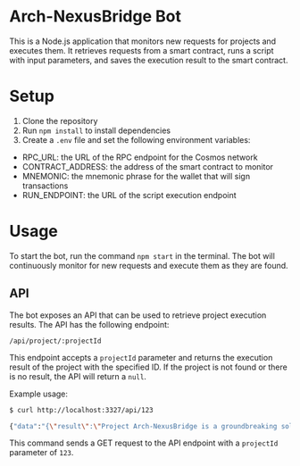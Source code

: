 # Arch-NexusBridge Bot

This is a Node.js application that monitors new requests for projects and executes them. It retrieves requests from a smart contract, runs a script with input parameters, and saves the execution result to the smart contract.

# Setup
1. Clone the repository
2. Run `npm install` to install dependencies
3. Create a `.env` file and set the following environment variables:
- RPC_URL: the URL of the RPC endpoint for the Cosmos network
- CONTRACT_ADDRESS: the address of the smart contract to monitor
- MNEMONIC: the mnemonic phrase for the wallet that will sign transactions
- RUN_ENDPOINT: the URL of the script execution endpoint

# Usage

To start the bot, run the command `npm start` in the terminal. The bot will continuously monitor for new requests and execute them as they are found.

## API
The bot exposes an API that can be used to retrieve project execution results. The API has the following endpoint:

```
/api/project/:projectId
```

This endpoint accepts a `projectId` parameter and returns the execution result of the project with the specified ID. If the project is not found or there is no result, the API will return a `null`.

Example usage:

```bash
$ curl http://localhost:3327/api/123

{"data":"{\"result\":\"Project Arch-NexusBridge is a groundbreaking solution designed to bridge the gap between Web 2.0 and Web 3.0, built on the Archway platform.\"}"}
```

This command sends a GET request to the API endpoint with a `projectId` parameter of `123`.
